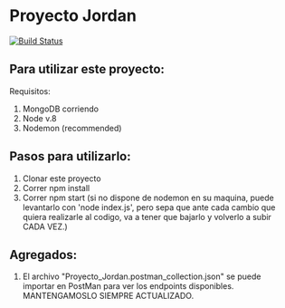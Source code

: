 # Proyecto Jordan 
[![Build Status](https://travis-ci.org/Miloro/ProyectoJordan.svg?branch=master)](https://travis-ci.org/Miloro/ProyectoJordan)

## Para utilizar este proyecto:
Requisitos:
1) MongoDB corriendo
2) Node v.8
3) Nodemon (recommended)

## Pasos para utilizarlo:
1) Clonar este proyecto
2) Correr npm install
3) Correr npm start (si no dispone de nodemon en su maquina, puede levantarlo con 'node index.js', pero sepa que ante cada cambio que quiera realizarle al codigo, va a tener que bajarlo y volverlo a subir CADA VEZ.)

## Agregados:
1) El archivo "Proyecto_Jordan.postman_collection.json" se puede importar en PostMan para ver los endpoints disponibles. 
MANTENGAMOSLO SIEMPRE ACTUALIZADO.
